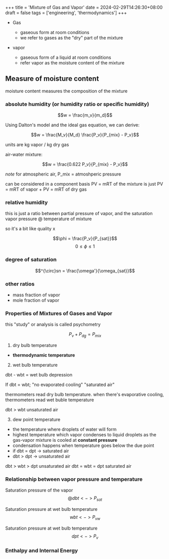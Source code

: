 +++
title = 'Mixture of Gas and Vapor'
date = 2024-02-29T14:26:30+08:00
draft = false
tags = ['engineering', 'thermodynamics']
+++

* Gas 
    - gaseous form at room conditions
    - we refer to gases as the "dry" part of the mixture

* vapor 
    - gaseous form of a liquid at room conditions
    - refer vapor as the moisture content of the mixture

## Measure of moisture content

moisture content measures the composition of the mixture

### absolute humidity (or humidity ratio or specific humidity)

$$w = \frac{m_v}{m_d}$$

Using Dalton's model and the ideal gas equation, we can derive:

$$w = \frac{M_v}{M_d} \frac{P_v}{P_{mix} - P_v}$$

units are kg vapor / kg dry gas

air-water mixture:

$$w = \frac{0.622 P_v}{P_{mix} - P_v}$$

*note* for atmospheric air, P_mix = atmoshperic pressure

can be considered in a component basis
PV = mRT of the mixture is just
PV = mRT of vapor + PV = mRT of dry gas

### relative humidity

this is just a ratio between partial pressure of vapor, and the saturation vapor pressure @ temperature of mixture

so it's a bit like quality x

$$\phi = \frac{P_v}{P_{sat}}$$
$$0 \leq \phi \leq 1$$

### degree of saturation

$$^{\circ}sn = \frac{\omega'}{\omega_{sat}}$$

### other ratios

* mass fraction of vapor
* mole fraction of vapor

### Properties of Mixtures of Gases and Vapor

this "study" or analysis is called psychometry

$$P_v + P_{dg} = P_{mix}$$

1. dry bulb temperature
- **thermodynamic temperature**

2. wet bulb temperature

dbt - wbt = wet bulb depression

If dbt = wbt; "no evaporated cooling" "saturated air"

thermometers read dry bulb temperature.
when there's evaporative cooling, thermometers read wet buble temperature

dbt > wbt unsaturated air

3. dew point temperature
- the temperature where droplets of water will form
- highest temperature which vapor condenses to liquid droplets as the gas-vapor mixture is cooled at **constant pressure**
- condensation happens when temperature goes below the due point
- if dbt =  dpt -> saturated air
- dbt > dpt -> unsaturated air

dbt > wbt > dpt unsaturated air
dbt = wbt = dpt saturated air

### Relationship between vapor pressure and temperature

Saturation pressure of the vapor
$$@dbt <-> P_{sat}$$

Saturation pressure at wet bulb temperature
$$wbt <-> P_{vw}$$

Saturation pressure at wet bulb temperature
$$dpt <-> P_v$$

### Enthalpy and Internal Energy
